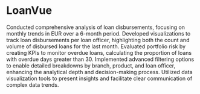 # LoanVue

Conducted comprehensive analysis of loan disbursements, focusing on monthly trends in EUR over a 6-month period.
Developed visualizations to track loan disbursements per loan officer, highlighting both the count and volume of disbursed loans for the last month.
Evaluated portfolio risk by creating KPIs to monitor overdue loans, calculating the proportion of loans with overdue days greater than 30.
Implemented advanced filtering options to enable detailed breakdowns by branch, product, and loan officer, enhancing the analytical depth and decision-making process.
Utilized data visualization tools to present insights and facilitate clear communication of complex data trends.
